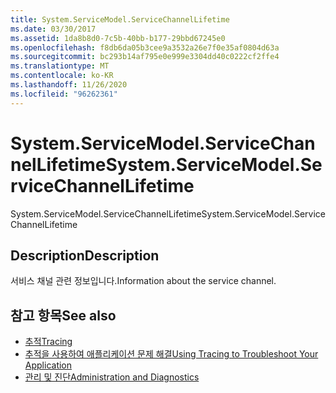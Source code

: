 ```yaml
---
title: System.ServiceModel.ServiceChannelLifetime
ms.date: 03/30/2017
ms.assetid: 1da8b8d0-7c5b-40bb-b177-29bbd67245e0
ms.openlocfilehash: f8db6da05b3cee9a3532a26e7f0e35af0804d63a
ms.sourcegitcommit: bc293b14af795e0e999e3304dd40c0222cf2ffe4
ms.translationtype: MT
ms.contentlocale: ko-KR
ms.lasthandoff: 11/26/2020
ms.locfileid: "96262361"
---
```

# <a name="systemservicemodelservicechannellifetime"></a><span data-ttu-id="b4655-102">System.ServiceModel.ServiceChannelLifetime</span><span class="sxs-lookup"><span data-stu-id="b4655-102">System.ServiceModel.ServiceChannelLifetime</span></span>

<span data-ttu-id="b4655-103">System.ServiceModel.ServiceChannelLifetime</span><span class="sxs-lookup"><span data-stu-id="b4655-103">System.ServiceModel.ServiceChannelLifetime</span></span>  
  
## <a name="description"></a><span data-ttu-id="b4655-104">Description</span><span class="sxs-lookup"><span data-stu-id="b4655-104">Description</span></span>  

 <span data-ttu-id="b4655-105">서비스 채널 관련 정보입니다.</span><span class="sxs-lookup"><span data-stu-id="b4655-105">Information about the service channel.</span></span>  
  
## <a name="see-also"></a><span data-ttu-id="b4655-106">참고 항목</span><span class="sxs-lookup"><span data-stu-id="b4655-106">See also</span></span>

- [<span data-ttu-id="b4655-107">추적</span><span class="sxs-lookup"><span data-stu-id="b4655-107">Tracing</span></span>](index.md)
- [<span data-ttu-id="b4655-108">추적을 사용하여 애플리케이션 문제 해결</span><span class="sxs-lookup"><span data-stu-id="b4655-108">Using Tracing to Troubleshoot Your Application</span></span>](using-tracing-to-troubleshoot-your-application.md)
- [<span data-ttu-id="b4655-109">관리 및 진단</span><span class="sxs-lookup"><span data-stu-id="b4655-109">Administration and Diagnostics</span></span>](../index.md)
